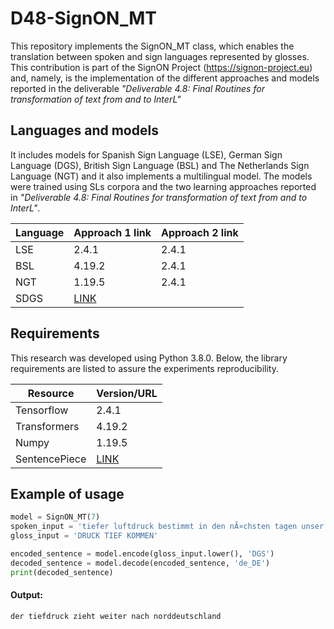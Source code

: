 # D48-SignON_MT

This repository implements the SignON_MT class, which enables the translation between spoken and sign languages represented by glosses. This contribution is part of the SignON Project (https://signon-project.eu) and, namely, is the implementation of the different approaches and models reported in the deliverable _"Deliverable 4.8: Final Routines for transformation of text from and to InterL"_

## Languages and models

It includes models for Spanish Sign Language (LSE), German Sign Language (DGS), British Sign Language (BSL) and The Netherlands Sign Language (NGT) and it also implements a multilingual model. The models were trained using SLs corpora and the two learning approaches reported in  _"Deliverable 4.8: Final Routines for transformation of text from and to InterL"_.

| Language | Approach 1 link | Approach 2 link |
| ------------- | ------------- | ------------- |
| LSE | 2.4.1 | 2.4.1 |
| BSL | 4.19.2 | 2.4.1 |
| NGT | 1.19.5 |  2.4.1 |
| SDGS | [LINK](https://github.com/google/sentencepiece) |


## Requirements
This research was developed using Python 3.8.0. Below, the library requirements are listed to assure the experiments reproducibility.

| Resource | Version/URL |
| ------------- | ------------- |
| Tensorflow | 2.4.1 |
| Transformers | 4.19.2 |
| Numpy | 1.19.5 |
| SentencePiece | [LINK](https://github.com/google/sentencepiece) |

## Example of usage
```python
model = SignON_MT(7)
spoken_input = 'tiefer luftdruck bestimmt in den nÃ¤chsten tagen unser wetter'
gloss_input = 'DRUCK TIEF KOMMEN'

encoded_sentence = model.encode(gloss_input.lower(), 'DGS')
decoded_sentence = model.decode(encoded_sentence, 'de_DE')
print(decoded_sentence)
```
#### Output:
    der tiefdruck zieht weiter nach norddeutschland
